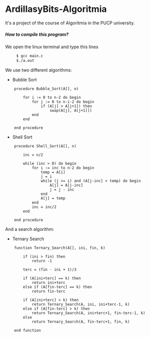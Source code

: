 # ArdillasyBits-Algoritmia
It's a project of the course of Algoritmia in the PUCP university.
##### How to compile this program?
We open the linux terminal and type this lines
```sh
     $ gcc main.c
     $./a.out
```
We use two different algorithms:
  - Bubble Sort
```pseudo
    procedure Bubble_Sort(A[], n)
    
        for i := 0 to n-2 do begin
            for j := 0 to n-i-2 do begin
                if (A[j] > A[j+1]) then
                    swap(A[j], A[j+1]])
            end
        end
        
    end procedure
```
- Shell Sort
```pseudo
    procedure Shell_Sort(A[], n)
    
        inc = n/2
        
        while (inc > 0) do begin
            for i := inc to n-2 do begin
                temp = A[i]
                j = i
                while (j >= i) and (A[j-inc] > temp) do begin
                    A[j] = A[j-inc]
                    j = j - inc
                end
                A[j] = temp
            end
            inc = inc/2
        end
        
    end procedure
```
And a search algorithm:
- Ternary Search
```pseudo
    function Ternary_Search(A[], ini, fin, k)
    
        if (ini > fin) then
            return -1
            
        terc = (fin - ini + 1)/3
        
        if (A[ini+terc] == k) then
            return ini+terc
        else if (A[fin-terc] == k) then
            return fin-terc
            
        if (A[ini+terc] > k) then
            return Ternary_Search(A, ini, ini+terc-1, k)
        else if (A[fin-terc] > k) then
            return Ternary_Search(A, ini+terc+1, fin-terc-1, k)
        else
            return Ternary_Search(A, fin-terc+1, fin, k)
            
    end function
```
